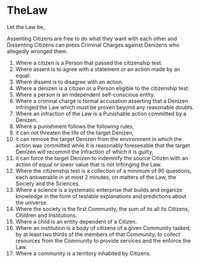 # TheLaw
Let the Law be,

Assenting Citizens are free to do what they want with each other and Dissenting Citizens can press Criminal Charges against Denizens who allegedly wronged them.

1. Where a citizen is a Person that passed the citizenship test.
1. Where assent is to agree with a statement or an action made by an equal.
1. Where dissent is to disagree with an action.
1. Where a denizen is a citizen or a Person eligible to the citizenship test.
1. Where a person is an independent self-conscious entity.
1. Where a criminal charge is formal accusation asserting that a Denizen Infringed the Law which must be proven beyond any reasonable doubts.
1. Where an infraction of the Law is a Punishable action committed by a Denizen.
1. Where a punishment follows the following rules,
 1. it can not threaten the life of the target Denizen,
 1. it can remove the target Denizen from the environment in which the action was committed while it is reasonably foreseeable that the target Denizen will recommit the infraction of which it is guilty,
 1. it can force the target Denizen to indemnify the source Citizen with an action of equal or lower value that is not Infringing the Law.
1. Where the citizenship test is a collection of a minimum of 90 questions, each answerable in at most 2 minutes, on matters of the Law, the Society and the Sciences.
1. Where a science is a systematic enterprise that builds and organize knowledge in the form of testable explanations and predictions about the universe.
1. Where the society is the first Community, the sum of its all its Citizens, Children and Institutions.
1. Where a child is an entity dependent of a Citizen.
1. Where an institution is a body of citizens of a given Community tasked, by at least two thirds of the members of that Community, to collect resources from the Community to provide services and the enforce the Law.
1. Where a community is a territory inhabited by Citizens.
